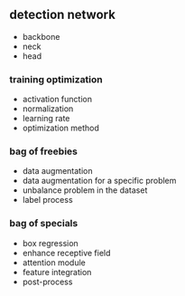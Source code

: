 ## detection network

* backbone
* neck
* head

### training optimization
* activation function
* normalization
* learning rate
* optimization method


### bag of freebies
* data augmentation
* data augmentation for a specific problem
* unbalance problem in the dataset
* label process

### bag of specials
* box regression 
* enhance receptive field
* attention module
* feature integration
* post-process
